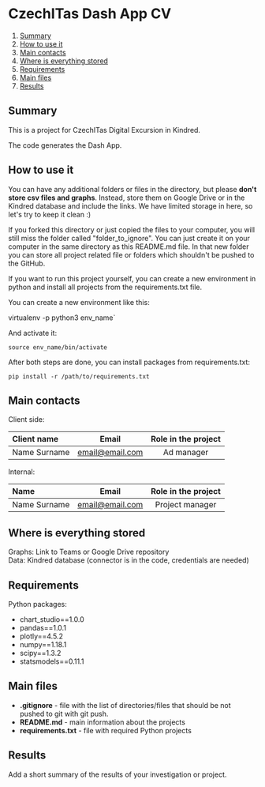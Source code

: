 # CzechITas Dash App CV

1. [Summary](#summary)
2. [How to use it](#how-to-use-it)
2. [Main contacts](#main-contacts)
3. [Where is everything stored](#where-is-everything-stored)
4. [Requirements](#requirements)
5. [Main files](#main-files)
6. [Results](#results)

## Summary

This is a project for CzechITas Digital Excursion in Kindred.

The code generates the Dash App.

## How to use it

You can have any additional folders or files in the directory, but please **don't store csv files and graphs**. Instead, store them on Google Drive or in the Kindred database and include the links. We have limited storage in here, so let's try to keep it clean :)

If you forked this directory or just copied the files to your computer, you will still miss the folder called "folder_to_ignore". You can just create it on your computer in the same directory as this README.md file. In that new folder you can store all project related file or folders which shouldn't be pushed to the GitHub.

If you want to run this project yourself, you can create a new environment in python and install all projects from the requirements.txt file.

You can create a new environment like this:

virtualenv -p python3 env_name`

And activate it:

`source env_name/bin/activate`

After both steps are done, you can install packages from requirements.txt:

`pip install -r /path/to/requirements.txt`

## Main contacts

Client side:

| Client name | Email  | Role in the project |
| :--- | :---: | :---: |
| Name Surname | email@email.com | Ad manager |

Internal:

| Name | Email  | Role in the project |
| :--- | :---: | :---: |
| Name Surname | email@email.com | Project manager |

## Where is everything stored

Graphs: Link to Teams or Google Drive repository <br>
Data: Kindred database (connector is in the code, credentials are needed)

## Requirements

Python packages:
- chart_studio==1.0.0
- pandas==1.0.1
- plotly==4.5.2
- numpy==1.18.1
- scipy==1.3.2
- statsmodels==0.11.1

## Main files

- **.gitignore** - file with the list of directories/files that should be not pushed to git with git push.
- **README.md** - main information about the projects
- **requirements.txt** - file with required Python projects

## Results

Add a short summary of the results of your investigation or project.
